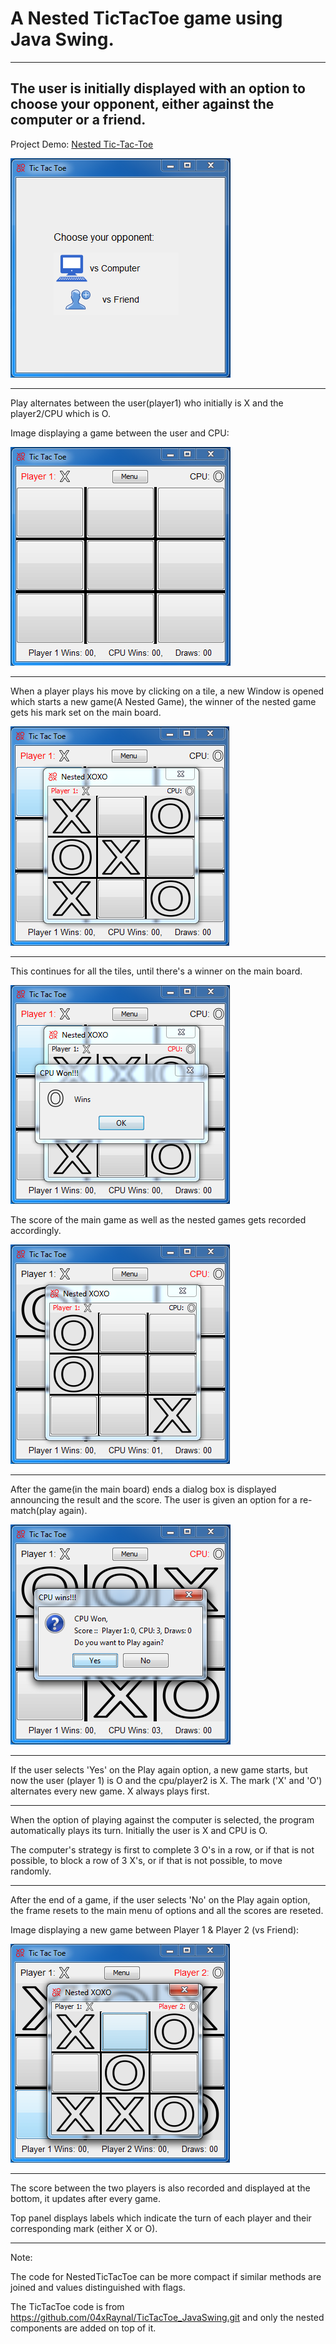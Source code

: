 # A Nested TicTacToe game using Java Swing.
***

## The user is initially displayed with an option to choose your opponent, either against the computer or a friend.
 
 Project Demo: [Nested Tic-Tac-Toe](https://replit.com/@MajinVegetaSSJ2/Nested-TicTacToe?v=1)
 
![Capture_NestedTicTacToe_MainMenu](https://github.com/04xRaynal/Nested_TicTacToe_JavaSwing/blob/85b913f85ab05f6e67fe220b1a5b483f3ecf27e1/Captured%20Images/Capture_NestedTicTacToe_MainMenu.PNG)

---

Play alternates between the user(player1) who initially is X and the player2/CPU which is O.

Image displaying a game between the user and CPU:

![Capture_NestedTicTacToe_vsComputer](https://github.com/04xRaynal/Nested_TicTacToe_JavaSwing/blob/85b913f85ab05f6e67fe220b1a5b483f3ecf27e1/Captured%20Images/Capture_NestedTicTacToe_vsComputer.PNG)

---
When a player plays his move by clicking on a tile, a new Window is opened which starts a new game(A Nested Game), the winner of the nested game gets his mark set on the main board.

![Capture_NestedTicTacToe_vsComputerNested](https://github.com/04xRaynal/Nested_TicTacToe_JavaSwing/blob/85b913f85ab05f6e67fe220b1a5b483f3ecf27e1/Captured%20Images/Capture_NestedTicTacToe_vsComputerNested.PNG)

---
This continues for all the tiles, until there's a winner on the main board.

![Capture_NestedTicTacToe_vsComputerNested_Winner](https://github.com/04xRaynal/Nested_TicTacToe_JavaSwing/blob/85b913f85ab05f6e67fe220b1a5b483f3ecf27e1/Captured%20Images/Capture_NestedTicTacToe_vsComputerNested_Winner.PNG)

The score of the main game as well as the nested games gets recorded accordingly.

![Capture_NestedTicTacToe_vsComputerNested_2](https://github.com/04xRaynal/Nested_TicTacToe_JavaSwing/blob/85b913f85ab05f6e67fe220b1a5b483f3ecf27e1/Captured%20Images/Capture_NestedTicTacToe_vsComputerNested_2.PNG)

---

After the game(in the main board) ends a dialog box is displayed announcing the result and the score. The user is given an option for a re-match(play again).

![Capture_TicTacToe_vsComputer_Winner](https://github.com/04xRaynal/Nested_TicTacToe_JavaSwing/blob/85b913f85ab05f6e67fe220b1a5b483f3ecf27e1/Captured%20Images/Capture_NestedTicTacToe_vsComputer_Winner.PNG)

---
If the user selects 'Yes' on the Play again option, a new game starts, but now the user (player 1) is O and the cpu/player2 is X.
The mark ('X' and 'O') alternates every new game. X always plays first.

***
When the option of playing against the computer is selected, the program automatically plays its turn. 
Initially the user is X and CPU is O.

The computer's strategy is first to complete 3 O's in a row, or if that is not possible, to block a row of 3 X's, or if that is not possible, to move randomly.

***
After the end of a game, if the user selects 'No' on the Play again option, the frame resets to the main menu of options and all the scores are reseted.

Image displaying a new game between Player 1 & Player 2 (vs Friend):

![Capture_NestedTicTacToe_vsFriend](https://github.com/04xRaynal/Nested_TicTacToe_JavaSwing/blob/85b913f85ab05f6e67fe220b1a5b483f3ecf27e1/Captured%20Images/Capture_NestedTicTacToe_vsFriend.PNG)

---

The score between the two players is also recorded and displayed at the bottom, it updates after every game.

Top panel displays labels which indicate the turn of each player and their corresponding mark (either X or O).

***

Note:

The code for NestedTicTacToe can be more compact if similar methods are joined and values distinguished with flags.

The TicTacToe code is from https://github.com/04xRaynal/TicTacToe_JavaSwing.git 
and only the nested components are added on top of it.
 